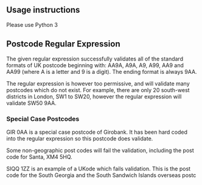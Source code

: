 ## Usage instructions

Please use Python 3

## Postcode Regular Expression

The given regular expression successfully validates all of the standard formats of UK postcode beginning with: AA9A, A9A, A9, A99, AA9 and AA99 (where A is a letter and 9 is a digit).
The ending format is always 9AA.

The regular expression is however too permissive, and will validate many postcodes which do not exist. 
For example, there are only 20 south-west districts in London, SW1 to SW20, however the regular expression will validate SW50 9AA.

### Special Case Postcodes

GIR 0AA is a special case postcode of Girobank. It has been hard coded into the regular expression so this postcode does validate.

Some non-geographic post codes will fail the validation, including the post code for Santa, XM4 5HQ.

SIQQ 1ZZ is an example of a UKode which fails validation. This is the post code for the South Georgia and the South Sandwich Islands overseas postc